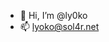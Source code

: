 - 👋 Hi, I’m @ly0ko
- 📫 lyoko@sol4r.net

<!---
ly0ko/ly0ko is a ✨ special ✨ repository because its `README.md` (this file) appears on your GitHub profile.
You can click the Preview link to take a look at your changes.
--->
